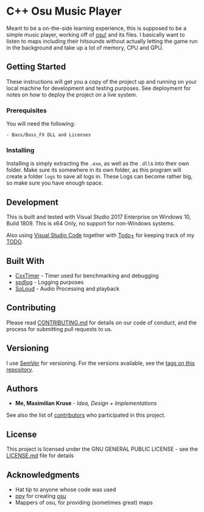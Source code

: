 # C++ Osu Music Player

Meant to be a on-the-side learning experience, this is supposed to be a simple music player, working off of [osu!](https://osu.ppy.sh/) and its files.
I basically want to listen to maps including their hitsounds without actually letting the game run in the background and take up a lot of memory, CPU and GPU.

## Getting Started

These instructions will get you a copy of the project up and running on your local machine for development and testing purposes. See deployment for notes on how to deploy the project on a live system.

### Prerequisites

You will need the following:

```
- Bass/Bass_FX DLL and Licenses
```

### Installing

Installing is simply extracting the `.exe`, as well as the `.dll`s into their own folder. Make sure its somewhere in its own folder, as this program will create a folder `logs` to save all logs in. These Logs can become rather big, so make sure you have enough space.

## Development

This is built and tested with Visual Studio 2017 Enterprise on Windows 10, Build 1809.
This is x64 Only, no support for non-Windows systems.

Also using [Visual Studio Code](https://code.visualstudio.com/) together with [Todo+](https://github.com/fabiospampinato/vscode-todo-plus) for keeping track of my [TODO](TODO).

## Built With

* [CxxTimer](http://www.dropwizard.io/1.0.2/docs/) - Timer used for benchmarking and debugging
* [spdlog](https://maven.apache.org/) - Logging purposes
* [SoLoud](https://github.com/jarikomppa/soloud) - Audio Processing and playback

## Contributing

Please read [CONTRIBUTING.md](https://gist.github.com/PurpleBooth/b24679402957c63ec426) for details on our code of conduct, and the process for submitting pull requests to us.

## Versioning

I use [SemVer](http://semver.org/) for versioning. For the versions available, see the [tags on this repository](https://github.com/MaxKruse/Cpp-Osu-Music-Player). 

## Authors

* **Me, Maximilian Kruse** - *Idea, Design + Implementations*

See also the list of [contributors](https://github.com/MaxKruse/Cpp-Osu-Music-Player/contributors) who participated in this project.

## License

This project is licensed under the GNU GENERAL PUBLIC LICENSE  - see the [LICENSE.md](LICENSE.md) file for details

## Acknowledgments

* Hat tip to anyone whose code was used
* [ppy](https://github.com/ppy) for creating [osu](https://osu.ppy.sh/)
* Mappers of osu, for providing (sometimes great) maps